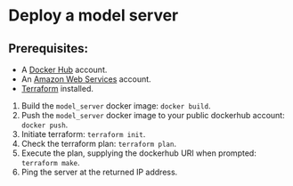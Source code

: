# Deploy a model server

## Prerequisites:

* A [Docker Hub](https://hub.docker.com/) account.
* An [Amazon Web Services](https://aws.amazon.com/) account.
* [Terraform]() installed.

1. Build the `model_server` docker image: `docker build`.
2. Push the `model_server` docker image to your public dockerhub account: `docker push`.
3. Initiate terraform: `terraform init`.
4. Check the terraform plan: `terraform plan`.
5. Execute the plan, supplying the dockerhub URI when prompted: `terraform make`.
6. Ping the server at the returned IP address.

